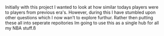 Initially with this project I wanted to look at how similar todays players were to players from previous era's. However, during this I have stumbled upon other questions which I now wan't to explore furthur. Rather then putting these all into seperate repoitories Im going to use this as a single hub for all my NBA stuff.ß
